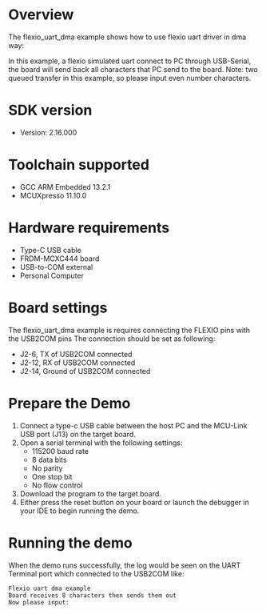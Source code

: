Overview
========
The flexio_uart_dma example shows how to use flexio uart driver in dma way:

In this example, a flexio simulated uart connect to PC through USB-Serial, the board will send back all characters
that PC send to the board. Note: two queued transfer in this example, so please input even number characters.

SDK version
===========
- Version: 2.16.000

Toolchain supported
===================
- GCC ARM Embedded  13.2.1
- MCUXpresso  11.10.0

Hardware requirements
=====================
- Type-C USB cable
- FRDM-MCXC444 board
- USB-to-COM external
- Personal Computer

Board settings
==============
The flexio_uart_dma example is requires connecting the FLEXIO pins with the USB2COM pins
The connection should be set as following:
- J2-6, TX of USB2COM connected
- J2-12, RX of USB2COM connected
- J2-14, Ground of USB2COM connected

Prepare the Demo
================
1.  Connect a type-c USB cable between the host PC and the MCU-Link USB port (J13) on the target board.
2.  Open a serial terminal with the following settings:
    - 115200 baud rate
    - 8 data bits
    - No parity
    - One stop bit
    - No flow control
3.  Download the program to the target board.
4.  Either press the reset button on your board or launch the debugger in your IDE to begin running the demo.

Running the demo
================
When the demo runs successfully, the log would be seen on the UART Terminal port which connected to the USB2COM like:

~~~~~~~~~~~~~~~~~~~~~
Flexio uart dma example
Board receives 8 characters then sends them out
Now please input:
~~~~~~~~~~~~~~~~~~~~~
